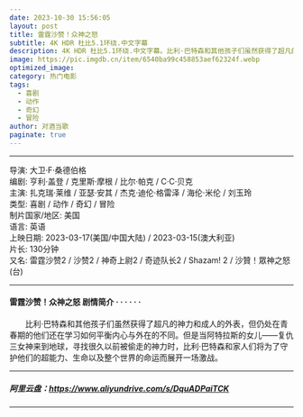 ```yaml
---
date: 2023-10-30 15:56:05
layout: post
title: 雷霆沙赞！众神之怒
subtitle: 4K HDR 杜比5.1环绕.中文字幕
description: 4K HDR 杜比5.1环绕.中文字幕。比利·巴特森和其他孩子们虽然获得了超凡的神力和成人的外表，但仍处在青春期的他们还在学习如何平衡内心与外在的不同。但是当阿特拉斯的女儿——复仇三女神来到地球，寻找很久以前被偷走的神力时...
image: https://pic.imgdb.cn/item/6540ba99c458853aef62324f.webp
optimized_image: 
category: 热门电影
tags:
  - 喜剧
  - 动作
  - 奇幻
  - 冒险
author: 对酒当歌
paginate: true
---
```


---

导演: 大卫·F·桑德伯格  
编剧: 亨利·盖登 / 克里斯·摩根 / 比尔·帕克 / C·C·贝克  
主演: 扎克瑞·莱维 / 亚瑟·安其 / 杰克·迪伦·格雷泽 / 海伦·米伦 / 刘玉玲  
类型: 喜剧 / 动作 / 奇幻 / 冒险  
制片国家/地区: 美国  
语言: 英语  
上映日期: 2023-03-17(美国/中国大陆) / 2023-03-15(澳大利亚)  
片长: 130分钟  
又名: 雷霆沙赞2 / 沙赞2 / 神奇上尉2 / 奇迹队长2 / Shazam! 2 / 沙贊！眾神之怒(台)  

---

#### 雷霆沙赞！众神之怒 剧情简介 · · · · · ·

　　比利·巴特森和其他孩子们虽然获得了超凡的神力和成人的外表，但仍处在青春期的他们还在学习如何平衡内心与外在的不同。但是当阿特拉斯的女儿——复仇三女神来到地球，寻找很久以前被偷走的神力时，比利·巴特森和家人们将为了守护他们的超能力、生命以及整个世界的命运而展开一场激战。

---

##### 阿里云盘：<https://www.aliyundrive.com/s/DquADPaiTCK>

---
